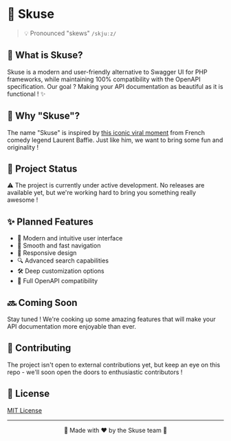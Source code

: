 # 🎨 Skuse

> 💡 Pronounced "skews" `/skjuːz/`

## 🌈 What is Skuse?

Skuse is a modern and user-friendly alternative to Swagger UI for PHP frameworks, while maintaining 100% compatibility with the OpenAPI specification. Our goal ? Making your API documentation as beautiful as it is functional ! ✨

## 🤔 Why "Skuse"?

The name "Skuse" is inspired by [this iconic viral moment](https://www.instagram.com/p/C7rs1Bit36b/) from French comedy legend Laurent Baffie. Just like him, we want to bring some fun and originality !

## 🚧 Project Status

⚠️ The project is currently under active development. No releases are available yet, but we're working hard to bring you something really awesome !

## ✨ Planned Features

- 🎯 Modern and intuitive user interface
- 🚀 Smooth and fast navigation
- 📱 Responsive design
- 🔍 Advanced search capabilities
- 🛠️ Deep customization options
- 🤝 Full OpenAPI compatibility

## 🔜 Coming Soon

Stay tuned ! We're cooking up some amazing features that will make your API documentation more enjoyable than ever.

## 🤝 Contributing

The project isn't open to external contributions yet, but keep an eye on this repo - we'll soon open the doors to enthusiastic contributors !

## 📝 License

[MIT License](LICENSE)

---

<div style="text-align: center">
🌟 Made with ❤️ by the Skuse team 🌟
</div>